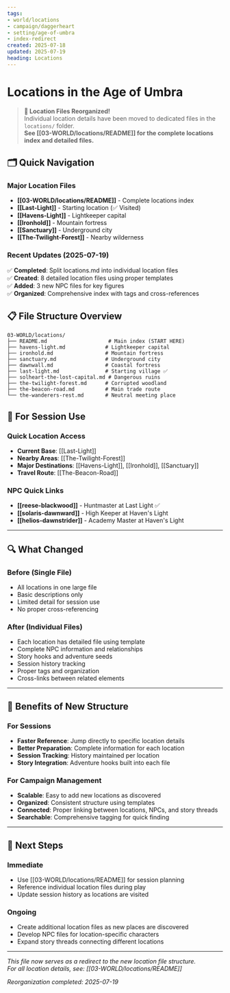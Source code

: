 ```yaml
---
tags:
- world/locations
- campaign/daggerheart
- setting/age-of-umbra
- index-redirect
created: 2025-07-18
updated: 2025-07-19
heading: Locations
---
```


# Locations in the Age of Umbra

> **📁 Location Files Reorganized!**  
> Individual location details have been moved to dedicated files in the `locations/` folder.  
> **See [[03-WORLD/locations/README]] for the complete locations index and detailed files.**

## 🗂️ Quick Navigation

### Major Location Files
- **[[03-WORLD/locations/README]]** - Complete locations index
- **[[Last-Light]]** - Starting location (✅ Visited)
- **[[Havens-Light]]** - Lightkeeper capital
- **[[Ironhold]]** - Mountain fortress
- **[[Sanctuary]]** - Underground city
- **[[The-Twilight-Forest]]** - Nearby wilderness

### Recent Updates (2025-07-19)
✅ **Completed**: Split locations.md into individual location files  
✅ **Created**: 8 detailed location files using proper templates  
✅ **Added**: 3 new NPC files for key figures  
✅ **Organized**: Comprehensive index with tags and cross-references

## 📋 File Structure Overview

```
03-WORLD/locations/
├── README.md                    # Main index (START HERE)
├── havens-light.md             # Lightkeeper capital
├── ironhold.md                 # Mountain fortress  
├── sanctuary.md                # Underground city
├── dawnwall.md                 # Coastal fortress
├── last-light.md               # Starting village ✅
├── solheart-the-lost-capital.md # Dangerous ruins
├── the-twilight-forest.md      # Corrupted woodland
├── the-beacon-road.md          # Main trade route
└── the-wanderers-rest.md       # Neutral meeting place
```

## 🎯 For Session Use

### Quick Location Access
- **Current Base**: [[Last-Light]] 
- **Nearby Areas**: [[The-Twilight-Forest]]
- **Major Destinations**: [[Havens-Light]], [[Ironhold]], [[Sanctuary]]
- **Travel Route**: [[The-Beacon-Road]]

### NPC Quick Links
- **[[reese-blackwood]]** - Huntmaster at Last Light ✅
- **[[solaris-dawnward]]** - High Keeper at Haven's Light
- **[[helios-dawnstrider]]** - Academy Master at Haven's Light

---

## 🔍 What Changed

### Before (Single File)
- All locations in one large file
- Basic descriptions only  
- Limited detail for session use
- No proper cross-referencing

### After (Individual Files)
- Each location has detailed file using template
- Complete NPC information and relationships
- Story hooks and adventure seeds
- Session history tracking
- Proper tags and organization
- Cross-links between related elements

---

## 🚀 Benefits of New Structure

### For Sessions
- **Faster Reference**: Jump directly to specific location details
- **Better Preparation**: Complete information for each location
- **Session Tracking**: History maintained per location
- **Story Integration**: Adventure hooks built into each file

### For Campaign Management  
- **Scalable**: Easy to add new locations as discovered
- **Organized**: Consistent structure using templates
- **Connected**: Proper linking between locations, NPCs, and story threads
- **Searchable**: Comprehensive tagging for quick finding

---

## 📝 Next Steps

### Immediate
- Use [[03-WORLD/locations/README]] for session planning
- Reference individual location files during play
- Update session history as locations are visited

### Ongoing
- Create additional location files as new places are discovered
- Develop NPC files for location-specific characters
- Expand story threads connecting different locations

---

*This file now serves as a redirect to the new location file structure.*  
*For all location details, see: [[03-WORLD/locations/README]]*

*Reorganization completed: 2025-07-19*